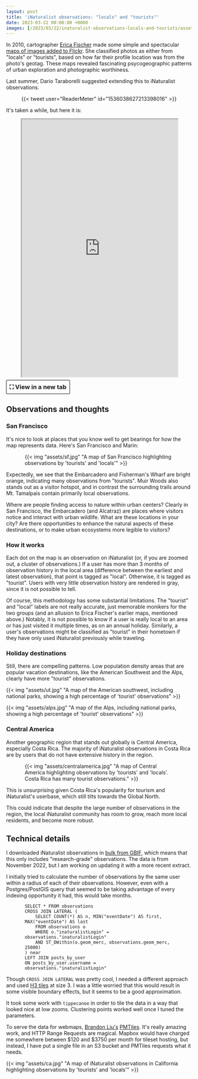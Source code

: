 ```yaml
---
layout: post
title: 'iNaturalist observations: "locals" and "tourists"'
date: 2023-03-22 00:00:00 +0000
images: [/2023/03/22/inaturalist-observations-locals-and-tourists/assets/sf_hu7fba9da1679ce4a56c592454604cb9c1_692694_1800x1800_fit_q75_box.jpg]
---
```


In 2010, cartographer <a href="https://twitter.com/enf/" target="_blank">Erica Fischer</a> made some simple and spectacular <a href="https://www.flickr.com/photos/walkingsf/albums/72157624209158632/" target="_blank">maps of images added to Flickr</a>. She classified photos as either from "locals" or "tourists", based on how far their profile location was from the photo's geotag. These maps revealed fascinating psycogeographic patterns of urban exploration and photographic worthiness.

Last summer, Dario Taraborelli suggested extending this to iNaturalist observations.

<div style="display: flex; justify-content: center">
{{< tweet user="ReaderMeter" id="1536038627213398016" >}}
</div>

It's taken a while, but here it is:

<figure>
<iframe src="https://subject.space/projects-static/inaturalist" width="100%" height="700px"></iframe>
</figure>

<a href="https://subject.space/projects-static/inaturalist" target="_blank">
<h3 style="text-align: center; margin-top: -0.5em; margin-bottom: 0em; border: 1px solid black; border-radius: 2px; padding: 8px; display: inline-block;">⛶ View in a new tab</h2></a>


## Observations and thoughts

### San Francisco

It's nice to look at places that you know well to get bearings for how the map represents data. Here's San Francisco and Marin:

<div style="width: 80%; margin-left: auto; margin-right: auto;">

{{< img "assets/sf.jpg" "A map of San Francisco highlighting observations by 'tourists' and 'locals'" >}}

</div>

Expectedly, we see that the Embarcadero and Fisherman's Wharf are bright orange, indicating many observations from "tourists". Muir Woods also stands out as a visitor hotspot, and in contrast the surrounding trails around Mt. Tamalpais contain primarily local observations.

Where are people finding access to nature within urban centers? Clearly in San Francisco, the Embarcadero (and Alcatraz) are places where visitors notice and interact with urban wildlife. What are these locations in your city? Are there opportunities to enhance the natural aspects of these destinations, or to make urban ecosystems more legible to visitors?

### How it works

Each dot on the map is an observation on iNaturalist (or, if you are zoomed out, a cluster of observations.) If a user has more than 3 months of observation history in the local area (difference between the earliest and latest observation), that point is tagged as "local". Otherwise, it is tagged as "tourist". Users with very little observation history are rendered in gray, since it is not possible to tell.

Of course, this methodology has some substantial limitations. The "tourist" and "local" labels are not really accurate, just memorable monikers for the two groups (and an allusion to Erica Fischer's earlier maps, mentioned above.) Notably, it is not possible to know if a user is really local to an area or has just visited it multiple times, as on an annual holiday. Similarly, a user's observations might be classified as "tourist" in their hometown if they have only used iNaturalist previously while traveling.

### Holiday destinations

Still, there are compelling patterns. Low population density areas that are popular vacation destinations, like the American Southwest and the Alps, clearly have more "tourist" observations.

<div class="multi">
{{< img "assets/ut.jpg" "A map of the American southwest, including national parks, showing a high percentage of 'tourist' observations" >}}

{{< img "assets/alps.jpg" "A map of the Alps, including national parks, showing a high percentage of 'tourist' observations" >}}

</div>

### Central America

Another geographic region that stands out globally is Central America, especially Costa Rica. The majority of iNaturalist observations in Costa Rica are by users that do not have extensive history in the region.

<div style="width: 80%; margin-left: auto; margin-right: auto;">

{{< img "assets/centralamerica.jpg" "A map of Central America highlighting observations by 'tourists' and 'locals'. Costa Rica has many tourist observations." >}}

</div>

This is unsurprising given Costa Rica's popularity for tourism and iNaturalist's userbase, which still tilts towards the Global North.

This could indicate that despite the large number of observations in the region, the local iNaturalist community has room to grow, reach more local residents, and become more robust.

## Technical details

I downloaded iNaturalist observations in <a href="https://www.gbif.org/dataset/50c9509d-22c7-4a22-a47d-8c48425ef4a7" target="_blank">bulk from GBIF</a>, which means that this only includes "research-grade" observations. The data is from November 2022, but I am working on updating it with a more recent extract.

I initially tried to calculate the number of observations by the same user within a radius of each of their observations. However, even with a Postgres/PostGIS query that seemed to be taking advantage of every indexing opportunity it had, this would take months.

<div style="width: 80%; margin-left: auto; margin-right: auto;">

```
SELECT * FROM observations
CROSS JOIN LATERAL (
    SELECT COUNT(*) AS n, MIN("eventDate") AS first, MAX("eventDate") AS last
    FROM observations o
    WHERE o."inaturalistLogin" = observations."inaturalistLogin"
    AND ST_DWithin(o.geom_merc, observations.geom_merc, 25000)
) near
LEFT JOIN posts_by_user
ON posts_by_user.username = observations."inaturalistLogin"
```

</div>

Though `CROSS JOIN LATERAL` was pretty cool, I needed a different approach and used <a href="https://wolf-h3-viewer.glitch.me/" target="_blank">H3 tiles</a> at size 3. I was a little worried that this would result in some visible boundary effects, but it seems to be a good approximation.

It took some work with `tippecanoe` in order to tile the data in a way that looked nice at low zooms. Clustering points worked well once I tuned the parameters.

To serve the data for webmaps, <a href="https://bdon.org/" target="_blank">Brandon Liu's</a> <a href="https://github.com/protomaps/PMTiles" target="_blank">PMTiles</a>. It's really amazing work, and HTTP Range Requests are magical. Mapbox would have charged me somewhere between $120 and $3750 per month for tileset hosting, but instead, I have put a single file in an S3 bucket and PMTiles requests what it needs.

{{< img "assets/ca.jpg" "A map of iNaturalist observations in California highlighting observations by 'tourists' and 'locals'" >}}
